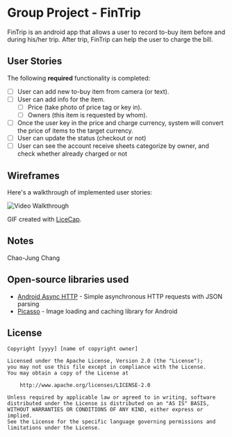 # Group Project - FinTrip

FinTrip is an android app that allows a user to record to-buy item before and during his/her trip. After trip, FinTrip can help the user to charge the bill.

## User Stories

The following **required** functionality is completed:

* [ ] User can add new to-buy item from camera (or text).
* [ ] User can add info for the item.
  * [ ] Price (take photo of price tag or key in).
  * [ ] Owners (this item is requested by whom).
* [ ] Once the user key in the price and charge currency, system will convert the price of items to the target currency.
* [ ] User can update the status (checkout or not)
* [ ] User can see the account receive sheets categorize by owner, and check whether already charged or not

## Wireframes

Here's a walkthrough of implemented user stories:

<img src='http://i.imgur.com/link/to/your/gif/file.gif' title='Video Walkthrough' width='' alt='Video Walkthrough' />

GIF created with [LiceCap](http://www.cockos.com/licecap/).

## Notes

Chao-Jung Chang

## Open-source libraries used

- [Android Async HTTP](https://github.com/loopj/android-async-http) - Simple asynchronous HTTP requests with JSON parsing
- [Picasso](http://square.github.io/picasso/) - Image loading and caching library for Android

## License

    Copyright [yyyy] [name of copyright owner]

    Licensed under the Apache License, Version 2.0 (the "License");
    you may not use this file except in compliance with the License.
    You may obtain a copy of the License at

        http://www.apache.org/licenses/LICENSE-2.0

    Unless required by applicable law or agreed to in writing, software
    distributed under the License is distributed on an "AS IS" BASIS,
    WITHOUT WARRANTIES OR CONDITIONS OF ANY KIND, either express or implied.
    See the License for the specific language governing permissions and
    limitations under the License.

